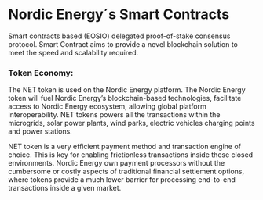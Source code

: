 # Nordic Energy´s Smart Contracts

Smart contracts based (EOSIO) delegated proof-of-stake consensus protocol. Smart Contract aims to provide a novel blockchain solution to meet the speed and scalability required.


### Token Economy:

The NET token is used on the Nordic Energy platform. The Nordic Energy token will fuel Nordic Energy’s blockchain-based technologies, facilitate access to Nordic Energy ecosystem, allowing global platform interoperability. NET tokens powers all the transactions within the microgrids, solar power plants, wind parks, electric vehicles charging points and power stations. 

NET token is a very efficient payment method and transaction engine of choice. This is key for enabling frictionless transactions inside these closed environments. Nordic Energy own payment processors without the cumbersome or costly aspects of traditional financial settlement options, where tokens provide a much lower barrier for processing end-to-end transactions inside a given market.
